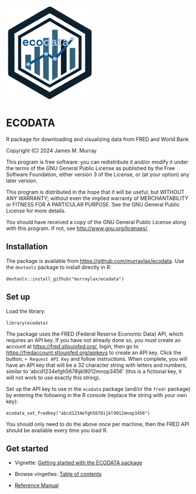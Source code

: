 <!-- README.md -->
![](man/figures/logo.png)

# ECODATA
R package for downloading and visualizing data from FRED and World Bank

Copyright (C) 2024 James M. Murray

This program is free software: you can redistribute it and/or modify
it under the terms of the GNU General Public License as published by
the Free Software Foundation, either version 3 of the License, or
(at your option) any later version.

This program is distributed in the hope that it will be useful,
but WITHOUT ANY WARRANTY; without even the implied warranty of
MERCHANTABILITY or FITNESS FOR A PARTICULAR PURPOSE.  See the
GNU General Public License for more details.

You should have received a copy of the GNU General Public License
along with this program.  If not, see <http://www.gnu.org/licenses/>.

## Installation

The package is available from <a href="https://github.com/murraylax/ecodata" target="_blank">https://github.com/murraylax/ecodata</a>. Use the `devtools` package to install directly in R:

`devtools::install_github("murraylax/ecodata")`

## Set up

Load the library:

`library(ecodata)`

The package uses the FRED (Federal Reserve Economic Data) API, which requires an API key. If you have not already done so, you must create an account at https://fred.stlouisfed.org/, login, then go to https://fredaccount.stlouisfed.org/apikeys to create an API key. Click the button, `+ Request API Key` and follow instructions. When complete, you will have an API key that will be a 32 character string with letters and numbers, similar to 'abcd1234efgh5678ijkl9012mnop3456' (this is a fictional key, it will not work to use exactly this string).

Set up the API key to use in the `ecodata` package (and/or the `fredr` package) by entering the following in the R console (replace the string with your own key):

`ecodata_set_fredkey("abcd1234efgh5678ijkl9012mnop3456")`

You should only need to do the above once per machine, then the FRED API should be available every time you load R.

## Get started

  - Vignette: <a href="https://murraylax.org/ecodata/getting-started.html" target="_blank">Getting started with the ECODATA package</a>
  
  - Browse vingettes: <a href="https://murraylax.org/ecodata/table_of_contents.html" target="_blank">Table of contents</a>
  
  - <a href="https://murraylax.org/ecodata/manual/reference/" target="_blank">Reference Manual</a>
